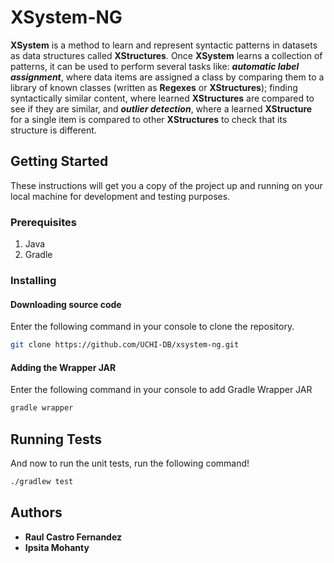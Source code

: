 # XSystem-NG
**XSystem** is a method to learn and represent syntactic patterns in datasets as data structures called **XStructures**. Once **XSystem** learns a collection of patterns, it can be used to perform several tasks like: **_automatic label assignment_**, where data items are assigned a class by comparing them to a library of known classes (written as **Regexes** or **XStructures**); finding syntactically similar content, where learned **XStructures** are compared to see if they are similar, and **_outlier detection_**, where a learned **XStructure** for a single item is compared to other **XStructures** to check that its structure is different.

## Getting Started

These instructions will get you a copy of the project up and running on your local machine for development and testing purposes.

### Prerequisites
1. Java
2. Gradle

### Installing

#### Downloading source code
Enter the following command in your console to clone the repository.
```bash
git clone https://github.com/UCHI-DB/xsystem-ng.git
```

#### Adding the Wrapper JAR
Enter the following command in your console to add Gradle Wrapper JAR
```bash
gradle wrapper
```

## Running Tests
And now to run the unit tests, run the following command!
```bash
./gradlew test
```

## Authors

* **Raul Castro Fernandez**
* **Ipsita Mohanty**
